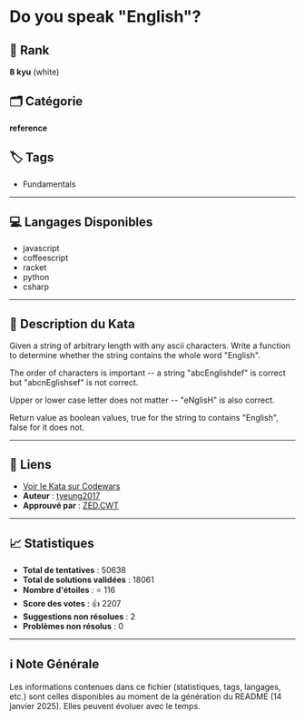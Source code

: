 # Do you speak "English"?

## 🏅 Rank
**8 kyu** (white)

## 🗂️ Catégorie
**reference**

## 🏷️ Tags
- Fundamentals

---

## 💻 Langages Disponibles
- javascript
- coffeescript
- racket
- python
- csharp

---

## 📜 Description du Kata

Given a string of arbitrary length with any ascii characters. Write a function to determine whether the string contains the whole word "English".

The order of characters is important -- a string "abcEnglishdef" is correct but "abcnEglishsef" is not correct.

Upper or lower case letter does not matter -- "eNglisH" is also correct.

Return value as boolean values, true for the string to contains "English", false for it does not.

---

## 🔗 Liens
- [Voir le Kata sur Codewars](https://www.codewars.com/kata/58dbdccee5ee8fa2f9000058)
- **Auteur** : [tyeung2017](https://www.codewars.com/users/tyeung2017)
- **Approuvé par** : [ZED.CWT](https://www.codewars.com/users/ZED.CWT)

---

## 📈 Statistiques
- **Total de tentatives** : 50638
- **Total de solutions validées** : 18061
- **Nombre d'étoiles** : ⭐ 116
- **Score des votes** : 👍 2207
- **Suggestions non résolues** : 2
- **Problèmes non résolus** : 0

---

## ℹ️ Note Générale
Les informations contenues dans ce fichier (statistiques, tags, langages, etc.) sont celles disponibles au moment de la génération du README (14 janvier 2025). Elles peuvent évoluer avec le temps.
